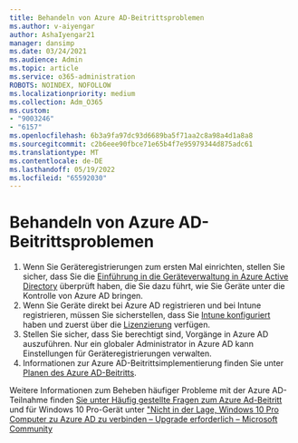 ```yaml
---
title: Behandeln von Azure AD-Beitrittsproblemen
ms.author: v-aiyengar
author: AshaIyengar21
manager: dansimp
ms.date: 03/24/2021
ms.audience: Admin
ms.topic: article
ms.service: o365-administration
ROBOTS: NOINDEX, NOFOLLOW
ms.localizationpriority: medium
ms.collection: Adm_O365
ms.custom:
- "9003246"
- "6157"
ms.openlocfilehash: 6b3a9fa97dc93d6689ba5f71aa2c8a98a4d1a8a8
ms.sourcegitcommit: c2b6eee90fbce71e65b4f7e95979344d875adc61
ms.translationtype: MT
ms.contentlocale: de-DE
ms.lasthandoff: 05/19/2022
ms.locfileid: "65592030"
---
```

# <a name="troubleshoot-azure-ad-join-issues"></a>Behandeln von Azure AD-Beitrittsproblemen

1. Wenn Sie Geräteregistrierungen zum ersten Mal einrichten, stellen Sie sicher, dass Sie die [Einführung in die Geräteverwaltung in Azure Active Directory](https://docs.microsoft.com/azure/active-directory/devices/overview) überprüft haben, die Sie dazu führt, wie Sie Geräte unter die Kontrolle von Azure AD bringen. 
1. Wenn Sie Geräte direkt bei Azure AD registrieren und bei Intune registrieren, müssen Sie sicherstellen, dass Sie [Intune konfiguriert](https://docs.microsoft.com/mem/intune/enrollment/device-enrollment) haben und zuerst über die [Lizenzierung](https://docs.microsoft.com/mem/intune/fundamentals/licenses-assign) verfügen.
1. Stellen Sie sicher, dass Sie berechtigt sind, Vorgänge in Azure AD auszuführen. Nur ein globaler Administrator in Azure AD kann Einstellungen für Geräteregistrierungen verwalten.
1. Informationen zur Azure AD-Beitrittsimplementierung finden Sie unter [Planen des Azure AD-Beitritts](https://docs.microsoft.com/azure/active-directory/devices/azureadjoin-plan).

Weitere Informationen zum Beheben häufiger Probleme mit der Azure AD-Teilnahme finden [Sie unter Häufig gestellte Fragen zum Azure Ad-Beitritt](https://docs.microsoft.com/azure/active-directory/devices/faq#azure-ad-join-faq) und für Windows 10 Pro-Gerät unter ["Nicht in der Lage, Windows 10 Pro Computer zu Azure AD zu verbinden – Upgrade erforderlich – Microsoft Community](https://answers.microsoft.com/en-us/msoffice/forum/all/unable-to-join-windows-10-pro-machine-to-azure-ad/abb1ca7d-b317-45ec-a628-e1c10eae2900)
